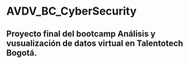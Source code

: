 # AVDV_BC_CyberSecurity
## Proyecto final del bootcamp Análisis y vusualización de datos virtual en Talentotech Bogotá.
